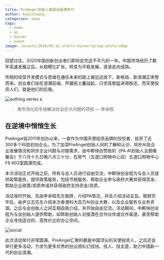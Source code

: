 ```yaml
---
title: PreAngel创始人晚餐会圆满举行
author: kuaichuang
categories: news
tags:
  - home
  - ai
  - dinner
  - event
image: /assets/2020/09-ai-starts-dinner/group-photo.webp
---
```


回望过往，2020中国创新创业者们即将走完这不平凡的一年。中国市场经历了数年高速发展之后，从规模化扩张，转变为平稳发展，逐渐走向成熟。

传统的经营开发模式与思维在通往未来的路上被远远抛下，新格局、新浪潮正席卷而来。创业者们站在浪潮前端，开疆拓土鏖战起，只求高歌猛进得胜还，而天使投资人们，就是他们的后盾。

![authing series a](/assets/2020/09-ai-starts-dinner/authing-sign.webp)

> 用市场化的手段解决社会巨大问题的项目
&mdash; 李卓桓

## 在逆境中悄悄生长

PreAngel自2011年创办以来，一直作为中国天使投资品牌的佼佼者，投资了近300多个科技初创企业。为了加深PreAngel创始人间的了解和认识、同步AI及企业发展情况和同步企业问题与对接需求，由中孵快创赞助的《PA AI创始人主题晚餐会》于八月十九日晚六点三十分，在局气（五道口购物中心店）五道口购物中心F6 602室圆满完成。

本次活动正式开始之前，所有与会人员进行自由交流，中孵快创全程为与会人员提供政策服务，提供政策服务，包括节税服务、帮助企业参与政府大赛并获得奖金、帮助企业政策/资质申请并获得政府支持资金/资质。

活动准时开始，先由李卓桓先生致辞，介绍PA情况，并且介绍活动主旨。致辞完毕后，由尹立志先生介绍本次香港科大百万AI创业大赛，以及企业服务与业务资源。之后与会创始人之间互相自我介绍，并开始自由交流。活动期间，中孵快创全程为与会创始人提供帮助，如帮助创始人对接潜在合作伙伴或合作渠道，甚至帮助企业寻找适合的、高性价比的办公空间。

![social](/assets/2020/09-ai-starts-dinner/social.webp)

此次活动举行非常圆满，PreAngel汇聚的都是中国顶尖的天使投资人，之后还会举行更多活动，力求为更多优秀的创业团队们找钱、找人、找主意，助力中国新一代的创业浪潮。
